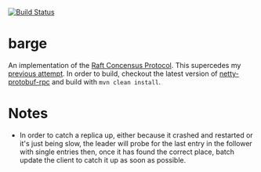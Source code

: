 [![Build Status](https://travis-ci.org/mgodave/barge.png)](https://travis-ci.org/mgodave/barge)


barge
=====

An implementation of the [Raft Concensus Protocol][1]. This supercedes my [previous attempt][2]. In order to build, checkout the latest version of [netty-protobuf-rpc][3] and build with `mvn clean install`.

[1]: https://ramcloud.stanford.edu/wiki/download/attachments/11370504/raft.pdf
[2]: https://github.com/mgodave/raft
[3]: https://github.com/mgodave/netty-protobuf-rpc

Notes
=====

* In order to catch a replica up, either because it crashed and restarted or it's just being slow, the leader will probe for the last entry in the follower with single entries then, once it has found the correct place, batch update the client to catch it up as soon as possible.
